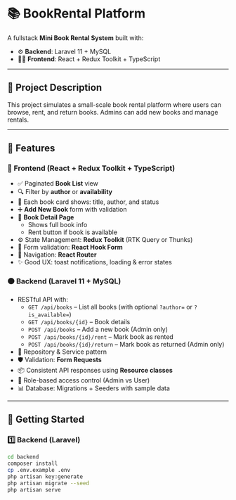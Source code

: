 # 📚 BookRental Platform

A fullstack **Mini Book Rental System** built with:

- ⚙️ **Backend**: Laravel 11 + MySQL
- 🧑‍💻 **Frontend**: React + Redux Toolkit + TypeScript

---

## 📝 Project Description

This project simulates a small-scale book rental platform where users can browse, rent, and return books. Admins can add new books and manage rentals.

---

## 🧩 Features

### 🔵 Frontend (React + Redux Toolkit + TypeScript)

- ✅ Paginated **Book List** view
- 🔍 Filter by **author** or **availability**
- 📘 Each book card shows: title, author, and status
- ➕ **Add New Book** form with validation
- 📄 **Book Detail Page**
  - Shows full book info
  - Rent button if book is available
- ⚙️ State Management: **Redux Toolkit** (RTK Query or Thunks)
- 🚀 Form validation: **React Hook Form**
- 🔁 Navigation: **React Router**
- ✨ Good UX: toast notifications, loading & error states

### 🟠 Backend (Laravel 11 + MySQL)

- RESTful API with:
  - `GET /api/books` – List all books (with optional `?author=` or `?is_available=`)
  - `GET /api/books/{id}` – Book details
  - `POST /api/books` – Add a new book (Admin only)
  - `POST /api/books/{id}/rent` – Mark book as rented
  - `POST /api/books/{id}/return` – Mark book as returned (Admin only)
- 🧠 Repository & Service pattern
- 🛡️ Validation: **Form Requests**
- 📦 Consistent API responses using **Resource classes**
- 🔐 Role-based access control (Admin vs User)
- 📊 Database: Migrations + Seeders with sample data

---

## 🚀 Getting Started

### 1️⃣ Backend (Laravel)

```bash
cd backend
composer install
cp .env.example .env
php artisan key:generate
php artisan migrate --seed
php artisan serve
